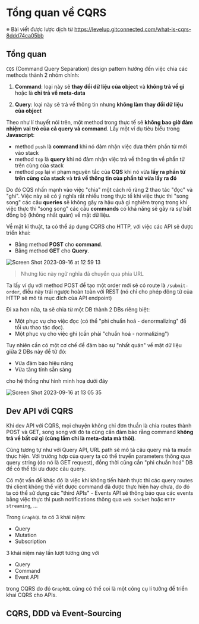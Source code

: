 # Tổng quan về CQRS

※ Bài viết được lược dịch từ <https://levelup.gitconnected.com/what-is-cqrs-8ddd74ca05bb>

## Tổng quan

`CQS` (Command Query Separation) design pattern hướng đến việc chia các methods thành 2 nhóm chính:

1. **Command**: loại này sẽ **thay đổi dữ liệu của object** và **không trả về gì** hoặc là **chỉ trả về meta-data**

2. **Query**: loại này sẽ trả về thông tin nhưng **không làm thay đổi dữ liệu của object**

Theo như lí thuyết nói trên, một method trong thực tế sẽ **không bao giờ đảm nhiệm vai trò của cả query và command**. Lấy một ví dụ tiêu biểu trong **Javascript**:

- method `push` là **command** khi nó đảm nhận việc đưa thêm phần tử mới vào stack
- method `top` là **query** khi nó đảm nhận việc trả về thông tin về phần tử trên cùng của stack
- method `pop` lại vi phạm nguyên tắc của **CQS** khi nó vừa **lấy ra phần từ trên cùng của stack** và **trả về thông tin của phần tử vừa lấy ra đó**

Do đó CQS nhấn mạnh vào việc "chia" một cách rõ ràng 2 thao tác "đọc" và "ghi". Việc này sẽ có ý nghĩa rất nhiều trong thực tế khi việc thực thi "song song" các câu **queries** sẽ không gây ra hậu quả gì nghiêm trọng trong khi việc thực thi "song song" các câu **commands** có khả năng sẽ gây ra sự bất đồng bộ (không nhất quán) về mặt dữ liệu.

Về mặt kĩ thuật, ta có thể áp dụng CQRS cho HTTP, với việc các API sẽ được triển khai:

- Bằng method **POST** cho **command**.
- Bằng method **GET** cho **Query**.

![Screen Shot 2023-09-16 at 12 59 13](https://github.com/tuananhhedspibk/SystemDesignInterview-P1/assets/15076665/a4ced43b-d6b2-4d85-8386-144d8bc2850e)

> Nhưng lúc này ngữ nghĩa đã chuyển qua phía URL

Ta lấy ví dụ với method POST để tạo một order mới sẽ có route là `/submit-order`, điều này trái ngược hoàn toàn với REST (nó chỉ cho phép đông từ của HTTP sẽ mô tả mục đích của API endpoint)

Đi xa hơn nữa, ta sẽ chia từ một DB thành 2 DBs riêng biệt:

- Một phục vụ cho việc đọc (có thể "phi chuẩn hoá - denormalizing" để tối ưu thao tác đọc).
- Một phục vụ cho việc ghi (cần phải "chuẩn hoá - normalizing")

Tuy nhiên cần có một cơ chế để đảm bảo sự "nhất quán" về mặt dữ liệu giữa 2 DBs này để từ đó:

- Vừa đảm bảo hiệu năng
- Vừa tăng tính sẵn sàng

cho hệ thống như hình minh hoạ dưới đây

![Screen Shot 2023-09-16 at 13 05 35](https://github.com/tuananhhedspibk/SystemDesignInterview-P1/assets/15076665/6fc501b4-7a13-4f9c-80c6-8248b6d4ded6)

## Dev API với CQRS

Khi dev API với CQRS, mọi chuyện không chỉ đơn thuần là chia routes thành POST và GET, song song với đó ta cũng cần đảm bảo rằng command **không trả về bất cứ gì (cùng lắm chỉ là meta-data mà thôi)**.

Cũng tương tự như với Query API, URL path sẽ mô tả câu query mà ta muốn thực hiện. Với trường hợp của query ta có thể truyền parameters thông qua query string (do nó là GET request), đồng thời cũng cần "phi chuẩn hoá" DB để có thể tối ưu được câu query.

Có một vấn đề khác đó là việc khi không tiến hành thực thi các query routes thì client không thể viết được command đã được thực hiện hay chưa, do đó ta có thể sử dụng các "third APIs" - Events API sẽ thông báo qua các events bằng việc thực thi push notifications thông qua `web socket` hoặc `HTTP streaming`, ...

Trong `GraphQL` ta có 3 khái niệm:

- Query
- Mutation
- Subscription

3 khái niệm này lần lượt tương ứng với

- Query
- Command
- Event API

trong CQRS do đó `GraphQL` cũng có thể coi là một công cụ lí tưởng để triển khai CQRS cho APIs.

## CQRS, DDD và Event-Sourcing


